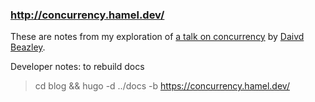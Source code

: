 ### http://concurrency.hamel.dev/

These are notes from my exploration of [a talk on concurrency](https://youtu.be/MCs5OvhV9S4) by [Daivd Beazley](https://www.dabeaz.com/).

Developer notes: to rebuild docs

> cd blog && hugo -d ../docs -b https://concurrency.hamel.dev/
